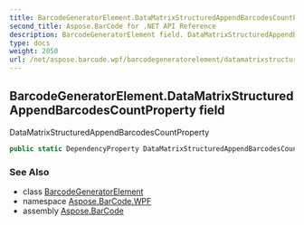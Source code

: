 ```yaml
---
title: BarcodeGeneratorElement.DataMatrixStructuredAppendBarcodesCountProperty
second_title: Aspose.BarCode for .NET API Reference
description: BarcodeGeneratorElement field. DataMatrixStructuredAppendBarcodesCountProperty
type: docs
weight: 2050
url: /net/aspose.barcode.wpf/barcodegeneratorelement/datamatrixstructuredappendbarcodescountproperty/
---
```

## BarcodeGeneratorElement.DataMatrixStructuredAppendBarcodesCountProperty field

DataMatrixStructuredAppendBarcodesCountProperty

```csharp
public static DependencyProperty DataMatrixStructuredAppendBarcodesCountProperty;
```

### See Also

* class [BarcodeGeneratorElement](../)
* namespace [Aspose.BarCode.WPF](../../barcodegeneratorelement/)
* assembly [Aspose.BarCode](../../../)


